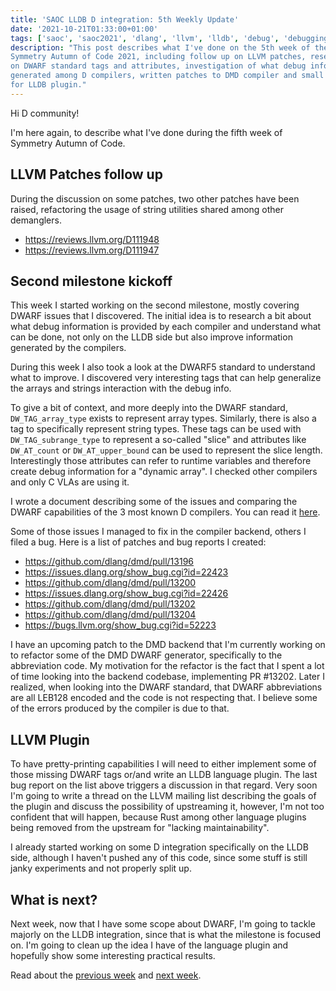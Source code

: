 ```yaml
---
title: 'SAOC LLDB D integration: 5th Weekly Update'
date: '2021-10-21T01:33:00+01:00'
tags: ['saoc', 'saoc2021', 'dlang', 'llvm', 'lldb', 'debug', 'debugging', 'dwarf']
description: "This post describes what I've done on the 5th week of the
Symmetry Autumn of Code 2021, including follow up on LLVM patches, researching
on DWARF standard tags and attributes, investigation of what debug info is
generated among D compilers, written patches to DMD compiler and small updates
for LLDB plugin."
---
```


Hi D community!

I'm here again, to describe what I've done during the fifth week of Symmetry
Autumn of Code.

## LLVM Patches follow up

During the discussion on some patches, two other patches have been raised,
refactoring the usage of string utilities shared among other demanglers.

- https://reviews.llvm.org/D111948
- https://reviews.llvm.org/D111947

## Second milestone kickoff

This week I started working on the second milestone, mostly covering DWARF
issues that I discovered. The initial idea is to research a bit about what
debug information is provided by each compiler and understand what can be done,
not only on the LLDB side but also improve information generated by the
compilers.

During this week I also took a look at the DWARF5 standard to understand what
to improve. I discovered very interesting tags that can help generalize the
arrays and strings interaction with the debug info.

To give a bit of context, and more deeply into the DWARF standard,
`DW_TAG_array_type` exists to represent array types. Similarly, there is also a
tag to specifically represent string types. These tags can be used with
`DW_TAG_subrange_type` to represent a so-called "slice" and attributes like
`DW_AT_count` or `DW_AT_upper_bound` can be used to represent the slice length.
Interestingly those attributes can refer to runtime variables and therefore
create debug information for a "dynamic array". I checked other compilers and
only C VLAs are using it.

I wrote a document describing some of the issues and comparing the DWARF
capabilities of the 3 most known D compilers. You can read it
[here](../../public/assets/posts/d-saoc-2021-05/dwarf-d-issues.md).

Some of those issues I managed to fix in the compiler backend, others I filed a
bug. Here is a list of patches and bug reports I created:

- https://github.com/dlang/dmd/pull/13196
- https://issues.dlang.org/show_bug.cgi?id=22423
- https://github.com/dlang/dmd/pull/13200
- https://issues.dlang.org/show_bug.cgi?id=22426
- https://github.com/dlang/dmd/pull/13202
- https://github.com/dlang/dmd/pull/13204
- https://bugs.llvm.org/show_bug.cgi?id=52223

I have an upcoming patch to the DMD backend that I'm currently working on to
refactor some of the DMD DWARF generator, specifically to the abbreviation
code. My motivation for the refactor is the fact that I spent a lot of time
looking into the backend codebase, implementing PR #13202. Later I realized,
when looking into the DWARF standard, that DWARF abbreviations are all LEB128
encoded and the code is not respecting that. I believe some of the errors
produced by the compiler is due to that.

## LLVM Plugin

To have pretty-printing capabilities I will need to either implement some of
those missing DWARF tags or/and write an LLDB language plugin. The last bug
report on the list above triggers a discussion in that regard. Very soon I'm
going to write a thread on the LLVM mailing list describing the goals of the
plugin and discuss the possibility of upstreaming it, however, I'm not too
confident that will happen, because Rust among other language plugins being
removed from the upstream for "lacking maintainability".

I already started working on some D integration specifically on the LLDB side,
although I haven't pushed any of this code, since some stuff is still janky
experiments and not properly split up.

## What is next?

Next week, now that I have some scope about DWARF, I'm going to tackle majorly
on the LLDB integration, since that is what the milestone is focused on. I'm
going to clean up the idea I have of the language plugin and hopefully show
some interesting practical results.

Read about the [previous week](../d-saoc-2021-04/) and [next
week](../d-saoc-2021-05/).

